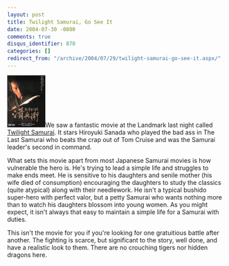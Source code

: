 ```yaml
---
layout: post
title: Twilight Samurai, Go See It
date: 2004-07-30 -0800
comments: true
disqus_identifier: 870
categories: []
redirect_from: "/archive/2004/07/29/twilight-samurai-go-see-it.aspx/"
---
```


![twilight samurai](/images/twilightsamurai.jpg)We saw a fantastic movie
at the Landmark last night called [Twilight
Samurai](http://www.rottentomatoes.com/m/twilight_samurai/"). It stars
Hiroyuki Sanada who played the bad ass in The Last Samurai who beats the
crap out of Tom Cruise and was the Samurai leader's second in command.

What sets this movie apart from most Japanese Samurai movies is how
vulnerable the hero is. He's trying to lead a simple life and struggles
to make ends meet. He is sensitive to his daughters and senile mother
(his wife died of consumption) encouraging the daughters to study the
classics (quite atypical) along with their needlework. He isn't a
typical bushido super-hero with perfect valor, but a petty Samurai who
wants nothing more than to watch his daughters blossom into young women.
As you might expect, it isn't always that easy to maintain a simple life
for a Samurai with duties.

This isn't the movie for you if you're looking for one gratuitious
battle after another. The fighting is scarce, but significant to the
story, well done, and have a realistic look to them. There are no
crouching tigers nor hidden dragons here.

